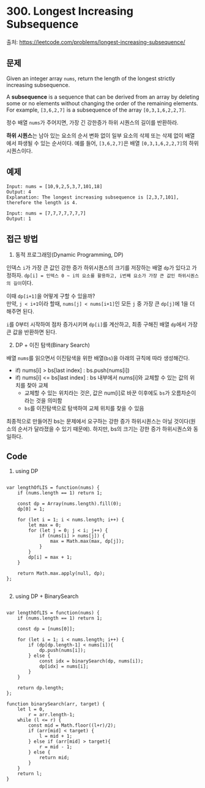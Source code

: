 # 300. Longest Increasing Subsequence

출처: https://leetcode.com/problems/longest-increasing-subsequence/

## 문제

Given an integer array  `nums`, return the length of the longest strictly increasing subsequence.

A  **subsequence**  is a sequence that can be derived from an array by deleting some or no elements without changing the order of the remaining elements. For example,  `[3,6,2,7]`  is a subsequence of the array  `[0,3,1,6,2,2,7]`.

정수 배열 `nums`가 주어지면, 가장 긴 강한증가 하위 시퀀스의 길이를 반환하라.

**하위 시퀀스**는 남아 있는 요소의 순서 변화 없이 일부 요소의 삭제 또는 삭제 없이 배열에서 파생될 수 있는 순서이다. 예를 들어, `[3,6,2,7]`은 배열 `[0,3,1,6,2,2,7]`의 하위 시퀀스이다.

## 예제
```
Input: nums = [10,9,2,5,3,7,101,18]
Output: 4
Explanation: The longest increasing subsequence is [2,3,7,101], therefore the length is 4.
```
```
Input: nums = [7,7,7,7,7,7,7]
Output: 1
```

## 접근 방법

1. 동적 프로그래밍(Dynamic Programming, DP)

인덱스 `i`가 가장 큰 값인 강한 증가 하위시퀀스의 크기를 저장하는 배열 `dp`가 있다고 가정하자. `dp[i] = 인덱스 0 ~ i의 요소를 활용하고, i번째 요소가 가장 큰 값인 하위시퀀스의 길이`이다.

이때 `dp[i+1]`을 어떻게 구할 수 있을까?</br>
만약, `j < i+1`이라 할때, `nums[j] < nums[i+1]`인 모든 `j` 중 가장 큰 `dp[j]`에 1을 더해주면 된다.

`i`를 0부터 시작하여 점차 증가시키며 `dp[i]`를 계산하고, 최종 구해진 배열 `dp`에서 가장 큰 값을 반환하면 된다. 

2. DP + 이진 탐색(Binary Search)

배열 `nums`를 읽으면서 이진탐색을 위한 배열(`bs`)을 아래의 규칙에 따라 생성해간다.
- if) nums[i] > bs[last index] : bs.push(nums[i])
- if) nums[i] <= bs[last index] : bs 내부에서 nums[i]와 교체할 수 있는 값의 위치를 찾아 교체
	- 교체할 수 있는 위치라는 것은, 값은 num[i]로 바꾼 이후에도 `bs`가 오름차순이라는 것을 의미함
	- `bs`를 이진탐색으로 탐색하여 교체 위치를 찾을 수 있음

최종적으로 만들어진 bs는 문제에서 요구하는 강한 증가 하위시퀀스는 아닐 것이다(원소의 순서가 달라졌을 수 있기 때문에). 하지만, bs의 크기는 강한 증가 하위시퀀스와 동일하다.

## Code
1. using DP
<pre>
<code>
var lengthOfLIS = function(nums) {
    if (nums.length == 1) return 1;
    
    const dp = Array(nums.length).fill(0);
    dp[0] = 1;
    
    for (let i = 1; i < nums.length; i++) {
        let max = 0;
        for (let j = 0; j < i; j++) {
            if (nums[i] > nums[j]) {
                max = Math.max(max, dp[j]);
            }
        }
        dp[i] = max + 1;
    }
    
    return Math.max.apply(null, dp);
};
</code>
</pre>

2. using DP + BinarySearch
<pre>
<code>
var lengthOfLIS = function(nums) {
    if (nums.length == 1) return 1;
    
    const dp = [nums[0]];
    
    for (let i = 1; i < nums.length; i++) {
        if (dp[dp.length-1] < nums[i]){
            dp.push(nums[i]);
        } else {
            const idx = binarySearch(dp, nums[i]);
            dp[idx] = nums[i];
        }
    }
    
    return dp.length;
};

function binarySearch(arr, target) {
    let l = 0,
        r = arr.length-1;
    while (l <= r) {
        const mid = Math.floor((l+r)/2);
        if (arr[mid] < target) {
            l = mid + 1;
        } else if (arr[mid] > target){
            r = mid - 1;
        } else {
            return mid;
        }
    }
    return l;
}
</code>
</pre>
